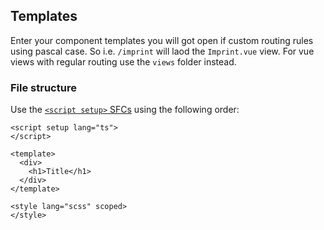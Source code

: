 ## Templates

Enter your component templates you will got open if custom routing rules using pascal case.
So i.e. `/imprint` will laod the `Imprint.vue` view.
For vue views with regular routing use the `views` folder instead.

### File structure

Use the [`<script setup>` SFCs](https://vuejs.org/api/sfc-script-setup.html) using the following order:

```vue
<script setup lang="ts">
</script>

<template>
  <div>
    <h1>Title</h1>
  </div>
</template>

<style lang="scss" scoped>
</style>
```
